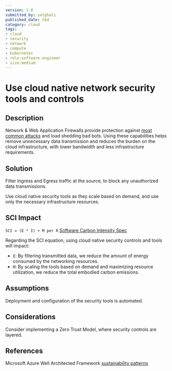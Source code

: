 ```yaml
---
version: 1.0
submitted_by: yelghali
published_date: tbd
category: cloud
tags: 
- cloud
- security
- network
- compute
- kubernetes
- role:software-engineer
- size:medium
---
```


# Use cloud native network security tools and controls

## Description
Network & Web Application Firewalls provide protection against [most common attacks](https://owasp.org/Top10/) and load shedding bad bots. Using these capabilities helps remove unnecessary data transmission and reduces the burden on the cloud infrastructure, with lower bandwidth and less infrastructure requirements.

## Solution
Filter Ingress and Egress traffic at the source, to block any unauthorized data transmissions.

Use cloud native security tools as they scale based on demand, and use only the necessary infrastructure resources.


## SCI Impact
`SCI = (E * I) + M per R`
[Software Carbon Intensity Spec](https://grnsft.org/sci)

Regarding the SCI equation, using cloud native security controls and tools will impact:

- `E`: By filtering transmitted data, we reduce the amount of energy consumed by the networking resources.
- `M`: By scaling the tools based on demand and maximizing resource utilization, we reduce the total embodied carbon emissions.

## Assumptions
Deployment and configuration of the security tools is automated.

## Considerations
Consider implementing a Zero Trust Model, where security controls are layered.

## References
Microsoft Azure Well Architected Framework [sustainability patterns](https://learn.microsoft.com/en-us/azure/architecture/framework/sustainability/sustainability-security)
